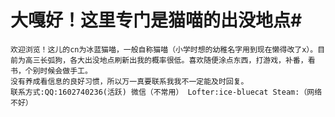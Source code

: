 <html>
<body oncontextmenu = "return false" ></body>
<body onselectstart = "return false" ></body>
<body oncopy = "return false" ></body>
</html>

# 大嘎好！这里专门是猫喵的出没地点#
    欢迎浏览！这儿的cn为冰蓝猫喵，一般自称猫喵（小学时想的幼稚名字用到现在懒得改了x）。目前为高三长弧狗，各大出没地点刷新出我的概率很低。喜欢随便涂点东西，打游戏，补番，看书，个别时候会做手工。
    没有养成看信息的良好习惯，所以万一真要联系我我不一定能及时回复。
	联系方式:QQ:1602740236(活跃) 微信（不常用） Lofter:ice-bluecat Steam:（网络不好）

